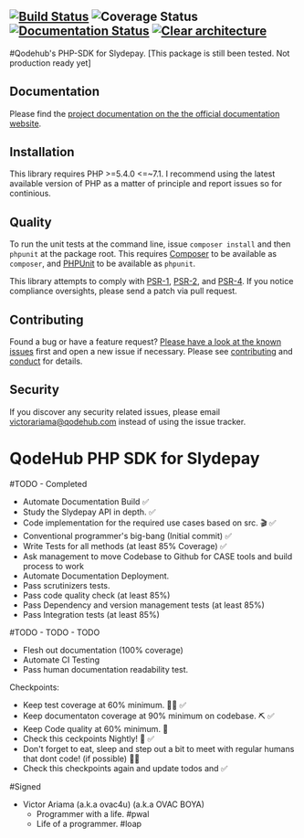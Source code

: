 [![Build Status][travis-image]][travis-url] ![Coverage Status][coveralls-image]  [![Documentation Status][readthedocs-image]][readthedocs-url] [![Clear architecture][clear-architecture-image]][clear-architecture-url]
---

#Qodehub's PHP-SDK for Slydepay. [This package is still been tested. Not production ready yet]

## Documentation

Please find the [project documentation on the the official documentation website](http://qodehub.github.io/slydepay).

## Installation

This library requires PHP >=5.4.0 <=~7.1. I recommend using the latest available version of PHP as a matter of principle and report issues so for continious.


## Quality

To run the unit tests at the command line, issue `composer install` and then `phpunit` at the package root. This requires [Composer](http://getcomposer.org/) to be available as `composer`, and [PHPUnit](http://phpunit.de/manual/) to be available as `phpunit`.

This library attempts to comply with [PSR-1][], [PSR-2][], and [PSR-4][]. If you notice compliance oversights, please send a patch via pull request.

## Contributing

Found a bug or have a feature request? [Please have a look at the known issues](https://github.com/qodehub/slydepay/issues) first and open a new issue if necessary. Please see [contributing](CONTRIBUTING.md) and [conduct](CONDUCT.md) for details.

## Security

If you discover any security related issues, please email victorariama@qodehub.com instead of using the issue tracker.

[travis-image]: https://secure.travis-ci.org/qodehub/slydepay.svg
[travis-url]: https://travis-ci.org/qodehub/slydepay
[coveralls-image]: https://coveralls.io/repos/qodehub/slydepay/badge.svg?branch=master&service=github
[coveralls-url]: https://coveralls.io/github/qodehub/slydepay?branch=master
[scrutinizer-image]: https://scrutinizer-ci.com/g/qodehub/slydepay/badges/quality-score.png?b=master
[scrutinizer-url]: https://scrutinizer-ci.com/g/qodehub/slydepay/?branch=master
[readthedocs-image]: https://readthedocs.org/projects/qodehub-slydepay/badge/?version=latest
[readthedocs-url]: http://qodehub-slydepay.readthedocs.io/en/latest/?badge=latest
[clear-architecture-image]: https://img.shields.io/badge/Clear%20Architecture-%E2%9C%94-brightgreen.svg
[clear-architecture-url]: https://github.com/jkphl/clear-architecture
[author-url]: http://www.qodehub.com
[PSR-1]: https://github.com/php-fig/fig-standards/blob/master/accepted/PSR-1-basic-coding-standard.md
[PSR-2]: https://github.com/php-fig/fig-standards/blob/master/accepted/PSR-2-coding-style-guide.md
[PSR-4]: https://github.com/php-fig/fig-standards/blob/master/accepted/PSR-4-autoloader.md


# QodeHub PHP SDK for Slydepay

#TODO - Completed
- Automate Documentation Build ✅
- Study the Slydepay API in depth. ✅
- Code implementation for the required use cases based on src. 🎬 ✅
- Conventional programmer's big-bang (Initial commit) ✅
- Write Tests for all methods (at least 85% Coverage) ✅
- Ask management to move Codebase to Github for CASE tools and build process to work
- Automate Documentation Deployment.
- Pass scrutinizers tests.
- Pass code quality check (at least 85%)
- Pass Dependency and version management tests (at least 85%)
- Pass Integration tests (at least 85%)

#TODO - TODO - TODO
- Flesh out documentation (100% coverage)
- Automate CI Testing
- Pass human documentation readability test.


Checkpoints:
- Keep test coverage at 60% minimum. 👩‍⚕️ ✅
- Keep documentaton coverage at 90% minimum on codebase. ⛏ ✅
- Keep Code quality at 60% minimum. 🐞
- Check this ceckpoints Nightly! 💋 ✅
- Don't forget to eat, sleep and step out a bit to meet with regular humans that dont code! (if possible) 🤷‍♂️
- Check this checkpoints again and update todos and ✅


#Signed
- Victor Ariama (a.k.a ovac4u) (a.k.a OVAC BOYA)
    + Programmer with a life. #pwal
    + Life of a programmer. #loap
